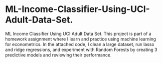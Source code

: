 # ML-Income-Classifier-Using-UCI-Adult-Data-Set.
ML Income Classifier Using UCI Adult Data Set.
This project is part of a homework assignment where I learn and practice using machine learning for econometrics. In the attached code, I clean a large dataset, run lasso and ridge regressions, and experiment with Random Forests by creating 3 predictive models and reviewing their performance.
